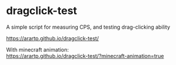 # dragclick-test
A simple script for measuring CPS, and testing drag-clicking ability
    
https://arartp.github.io/dragclick-test/

With minecraft animation:\
https://arartp.github.io/dragclick-test/?minecraft-animation=true
